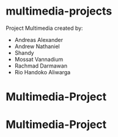 # multimedia-projects
Project Multimedia created by: 
- Andreas Alexander
- Andrew Nathaniel
- Shandy 
- Mossat Vannadium
- Rachmad Darmawan
- Rio Handoko Aliwarga
# Multimedia-Project
# Multimedia-Project
